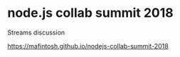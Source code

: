 # node.js collab summit 2018

Streams discussion

https://mafintosh.github.io/nodejs-collab-summit-2018
